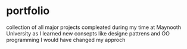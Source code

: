 # portfolio
collection of all major projects compleated during my time at Maynooth University
as I learned new consepts like designe pattrens and OO programming I would have changed my approch
